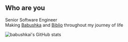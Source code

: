 ## Who are you
Senior Software Engineer \
Making [Babushka](https://github.com/kwdaisuke/Babushka) and [Biblio](https://github.com/kwdaisuke/Biblio) throughout my journey of life

![babushkai's GitHub stats](https://github-readme-stats.vercel.app/api?username=babushkai&show_icons=true&theme=transparent)

